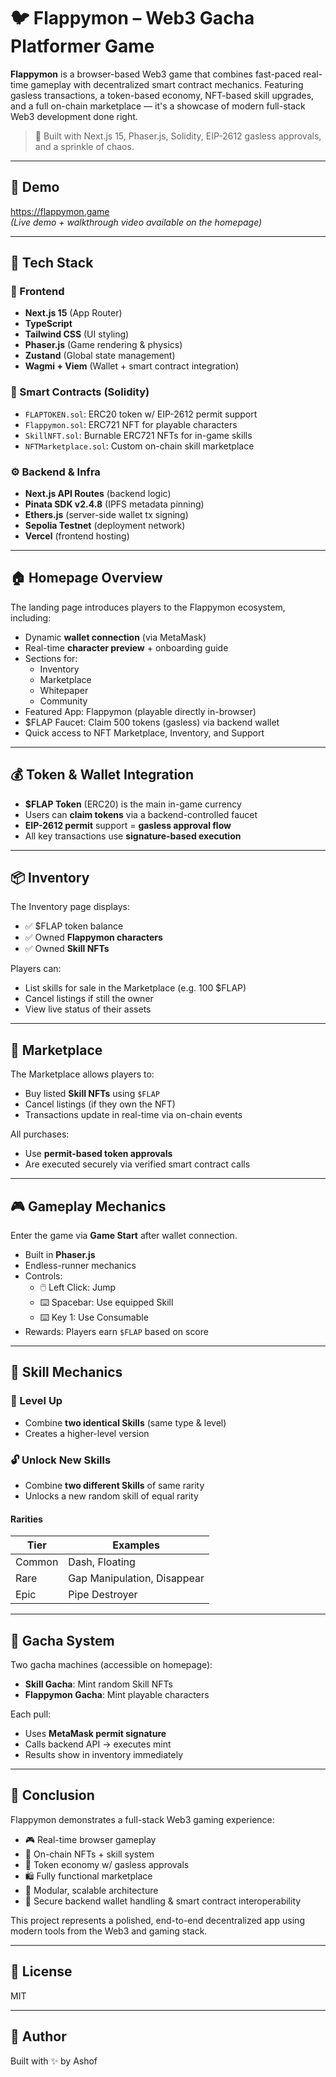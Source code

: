 # 🐦 Flappymon – Web3 Gacha Platformer Game

**Flappymon** is a browser-based Web3 game that combines fast-paced real-time gameplay with decentralized smart contract mechanics. Featuring gasless transactions, a token-based economy, NFT-based skill upgrades, and a full on-chain marketplace — it's a showcase of modern full-stack Web3 development done right.

> 🚀 Built with Next.js 15, Phaser.js, Solidity, EIP-2612 gasless approvals, and a sprinkle of chaos.

---

## 🎥 Demo

https://flappymon.game  
*(Live demo + walkthrough video available on the homepage)*

---

## 🧰 Tech Stack

### 🔷 Frontend
- **Next.js 15** (App Router)
- **TypeScript**
- **Tailwind CSS** (UI styling)
- **Phaser.js** (Game rendering & physics)
- **Zustand** (Global state management)
- **Wagmi + Viem** (Wallet + smart contract integration)

### 🔶 Smart Contracts (Solidity)
- `FLAPTOKEN.sol`: ERC20 token w/ EIP-2612 permit support
- `Flappymon.sol`: ERC721 NFT for playable characters
- `SkillNFT.sol`: Burnable ERC721 NFTs for in-game skills
- `NFTMarketplace.sol`: Custom on-chain skill marketplace

### ⚙️ Backend & Infra
- **Next.js API Routes** (backend logic)
- **Pinata SDK v2.4.8** (IPFS metadata pinning)
- **Ethers.js** (server-side wallet tx signing)
- **Sepolia Testnet** (deployment network)
- **Vercel** (frontend hosting)

---

## 🏠 Homepage Overview

The landing page introduces players to the Flappymon ecosystem, including:

- Dynamic **wallet connection** (via MetaMask)
- Real-time **character preview** + onboarding guide
- Sections for:
  - Inventory
  - Marketplace
  - Whitepaper
  - Community
- Featured App: Flappymon (playable directly in-browser)
- $FLAP Faucet: Claim 500 tokens (gasless) via backend wallet
- Quick access to NFT Marketplace, Inventory, and Support

---

## 💰 Token & Wallet Integration

- **$FLAP Token** (ERC20) is the main in-game currency
- Users can **claim tokens** via a backend-controlled faucet
- **EIP-2612 permit** support = **gasless approval flow**
- All key transactions use **signature-based execution**

---

## 📦 Inventory

The Inventory page displays:

- ✅ $FLAP token balance
- ✅ Owned **Flappymon characters**
- ✅ Owned **Skill NFTs**

Players can:
- List skills for sale in the Marketplace (e.g. 100 $FLAP)
- Cancel listings if still the owner
- View live status of their assets

---

## 🛒 Marketplace

The Marketplace allows players to:
- Buy listed **Skill NFTs** using `$FLAP`
- Cancel listings (if they own the NFT)
- Transactions update in real-time via on-chain events

All purchases:
- Use **permit-based token approvals**
- Are executed securely via verified smart contract calls

---

## 🎮 Gameplay Mechanics

Enter the game via **Game Start** after wallet connection.

- Built in **Phaser.js**
- Endless-runner mechanics
- Controls:
  - 🖱️ Left Click: Jump
  - ⌨️ Spacebar: Use equipped Skill
  - ⌨️ Key 1: Use Consumable
- Rewards: Players earn `$FLAP` based on score

---

## 🧬 Skill Mechanics

### 🔧 Level Up
- Combine **two identical Skills** (same type & level)
- Creates a higher-level version

### 🔓 Unlock New Skills
- Combine **two different Skills** of same rarity
- Unlocks a new random skill of equal rarity

#### Rarities
| Tier | Examples |
|------|----------|
| Common | Dash, Floating |
| Rare | Gap Manipulation, Disappear |
| Epic | Pipe Destroyer |

---

## 🎰 Gacha System

Two gacha machines (accessible on homepage):
- **Skill Gacha**: Mint random Skill NFTs
- **Flappymon Gacha**: Mint playable characters

Each pull:
- Uses **MetaMask permit signature**
- Calls backend API → executes mint
- Results show in inventory immediately

---

## 🧾 Conclusion

Flappymon demonstrates a full-stack Web3 gaming experience:

- 🎮 Real-time browser gameplay
- 🎁 On-chain NFTs + skill system
- 💸 Token economy w/ gasless approvals
- 🛍️ Fully functional marketplace
- 🧠 Modular, scalable architecture
- 🔐 Secure backend wallet handling & smart contract interoperability

This project represents a polished, end-to-end decentralized app using modern tools from the Web3 and gaming stack.

---

## 🪪 License

MIT

---

## 👤 Author

Built with ✨ by Ashof

